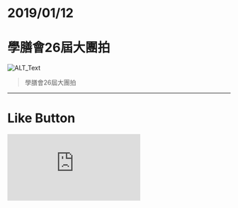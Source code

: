 # 2019/01/12
# 學膳會26屆大團拍

![ALT_Text](https://s9443112.github.io/github_blog/2019/2019-01-12/IMG_2798.JPG)


>學膳會26屆大團拍



* * *

# Like Button

<iframe class="lc-margin-top-64 lc-margin-bottom-32 lc-mobile" data-v-b66e9a5a="" frameborder="0" src="https://button.like.co/in/embed/lazy_tea_time/button?referrer=https://lazyteatime.github.io/2019/2019-03-19/2019-03-19&amp;type=wp"> </iframe>